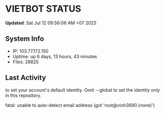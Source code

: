 # VIETBOT STATUS
**Updated**: Sat Jul 12 09:56:06 AM +07 2025

## System Info
- IP: 103.77.172.150
- Uptime: up 6 days, 13 hours, 43 minutes
- Files: 28825

## Last Activity

to set your account's default identity.
Omit --global to set the identity only in this repository.

fatal: unable to auto-detect email address (got 'root@vinh3690.(none)')
